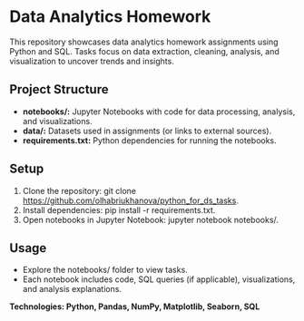 # Data Analytics Homework
This repository showcases data analytics homework assignments using Python and SQL. Tasks focus on data extraction, cleaning, analysis, and visualization to uncover trends and insights.

## Project Structure
- **notebooks/:** Jupyter Notebooks with code for data processing, analysis, and visualizations.
- **data/:** Datasets used in assignments (or links to external sources).
- **requirements.txt:** Python dependencies for running the notebooks.

## Setup
1. Clone the repository: git clone https://github.com/olhabriukhanova/python_for_ds_tasks.
2. Install dependencies: pip install -r requirements.txt.
3. Open notebooks in Jupyter Notebook: jupyter notebook notebooks/.

## Usage
- Explore the notebooks/ folder to view tasks.
- Each notebook includes code, SQL queries (if applicable), visualizations, and analysis explanations.

**Technologies: Python, Pandas, NumPy, Matplotlib, Seaborn, SQL**
